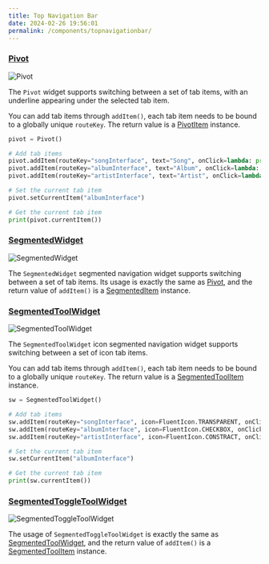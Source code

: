 ```yaml
---
title: Top Navigation Bar
date: 2024-02-26 19:56:01
permalink: /components/topnavigationbar/
---
```


### [Pivot](https://pyqt-fluent-widgets.readthedocs.io/en/latest/autoapi/qfluentwidgets/components/navigation/pivot/index.html#qfluentwidgets.components.navigation.pivot.Pivot)

![Pivot](/img/components/topnavigationbar/Pivot.png)

The `Pivot` widget supports switching between a set of tab items, with an underline appearing under the selected tab item.

You can add tab items through `addItem()`, each tab item needs to be bound to a globally unique `routeKey`. The return value is a [PivotItem](https://pyqt-fluent-widgets.readthedocs.io/en/latest/autoapi/qfluentwidgets/components/navigation/pivot/index.html#qfluentwidgets.components.navigation.pivot.PivotItem) instance.
```python
pivot = Pivot()

# Add tab items
pivot.addItem(routeKey="songInterface", text="Song", onClick=lambda: print("Song"))
pivot.addItem(routeKey="albumInterface", text="Album", onClick=lambda: print("Album"))
pivot.addItem(routeKey="artistInterface", text="Artist", onClick=lambda: print("Artist"))

# Set the current tab item
pivot.setCurrentItem("albumInterface")

# Get the current tab item
print(pivot.currentItem())
```

### [SegmentedWidget](https://pyqt-fluent-widgets.readthedocs.io/en/latest/autoapi/qfluentwidgets/components/navigation/segmented_widget/index.html#qfluentwidgets.components.navigation.segmented_widget.SegmentedWidget)

![SegmentedWidget](/img/components/topnavigationbar/SegmentedWidget.png)

The `SegmentedWidget` segmented navigation widget supports switching between a set of tab items. Its usage is exactly the same as [Pivot](#pivot), and the return value of `addItem()` is a [SegmentedItem](https://pyqt-fluent-widgets.readthedocs.io/en/latest/autoapi/qfluentwidgets/components/navigation/segmented_widget/index.html#qfluentwidgets.components.navigation.segmented_widget.SegmentedWidgetItem) instance.

### [SegmentedToolWidget](https://pyqt-fluent-widgets.readthedocs.io/en/latest/autoapi/qfluentwidgets/components/navigation/segmented_widget/index.html#qfluentwidgets.components.navigation.segmented_widget.SegmentedToolWidget)

![SegmentedToolWidget](/img/components/topnavigationbar/SegmentedToolWidget.png)

The `SegmentedToolWidget` icon segmented navigation widget supports switching between a set of icon tab items.

You can add tab items through `addItem()`, each tab item needs to be bound to a globally unique `routeKey`. The return value is a [SegmentedToolItem](https://pyqt-fluent-widgets.readthedocs.io/en/latest/autoapi/qfluentwidgets/components/navigation/segmented_widget/index.html#qfluentwidgets.components.navigation.segmented_widget.SegmentedToolItem) instance.
```python
sw = SegmentedToolWidget()

# Add tab items
sw.addItem(routeKey="songInterface", icon=FluentIcon.TRANSPARENT, onClick=lambda: print("Song"))
sw.addItem(routeKey="albumInterface", icon=FluentIcon.CHECKBOX, onClick=lambda: print("Album"))
sw.addItem(routeKey="artistInterface", icon=FluentIcon.CONSTRACT, onClick=lambda: print("Artist"))

# Set the current tab item
sw.setCurrentItem("albumInterface")

# Get the current tab item
print(sw.currentItem())
```

### [SegmentedToggleToolWidget](https://pyqt-fluent-widgets.readthedocs.io/en/latest/autoapi/qfluentwidgets/components/navigation/segmented_widget/index.html#qfluentwidgets.components.navigation.segmented_widget.SegmentedToggleToolWidget)

![SegmentedToggleToolWidget](/img/components/topnavigationbar/SegmentedToggleToolWidget.png)

The usage of `SegmentedToggleToolWidget` is exactly the same as [SegmentedToolWidget](#segmentedtoolwidget), and the return value of `addItem()` is a [SegmentedToolItem](https://pyqt-fluent-widgets.readthedocs.io/en/latest/autoapi/qfluentwidgets/components/navigation/segmented_widget/index.html#qfluentwidgets.components.navigation.segmented_widget.SegmentedToggleToolItem) instance.